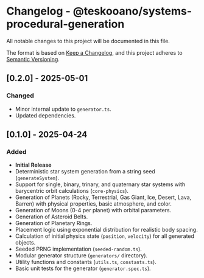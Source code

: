 # Changelog - @teskooano/systems-procedural-generation

All notable changes to this project will be documented in this file.

The format is based on [Keep a Changelog](https://keepachangelog.com/en/1.0.0/),
and this project adheres to [Semantic Versioning](https://semver.org/spec/v2.0.0.html).

## [0.2.0] - 2025-05-01

### Changed

- Minor internal update to `generator.ts`.
- Updated dependencies.

## [0.1.0] - 2025-04-24

### Added

- **Initial Release**
- Deterministic star system generation from a string seed (`generateSystem`).
- Support for single, binary, trinary, and quaternary star systems with barycentric orbit calculations (`core-physics`).
- Generation of Planets (Rocky, Terrestrial, Gas Giant, Ice, Desert, Lava, Barren) with physical properties, basic atmosphere, and color.
- Generation of Moons (0-4 per planet) with orbital parameters.
- Generation of Asteroid Belts.
- Generation of Planetary Rings.
- Placement logic using exponential distribution for realistic body spacing.
- Calculation of initial physics state (`position`, `velocity`) for all generated objects.
- Seeded PRNG implementation (`seeded-random.ts`).
- Modular generator structure (`generators/` directory).
- Utility functions and constants (`utils.ts`, `constants.ts`).
- Basic unit tests for the generator (`generator.spec.ts`).
